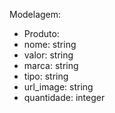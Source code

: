Modelagem:

- Produto:
 - nome: string
 - valor: string
 - marca: string
 - tipo: string
 - url_image: string
 - quantidade: integer
 